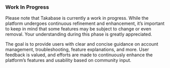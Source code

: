 ### Work In Progress

Please note that Takabase is currently a work in progress. While the platform undergoes continuous refinement and enhancement, it’s important to keep in mind that some features may be subject to change or even removal. Your understanding during this phase is greatly appreciated.

The goal is to provide users with clear and concise guidance on account management, troubleshooting, feature explanations, and more. User feedback is valued, and efforts are made to continuously enhance the platform’s features and usability based on community input.

